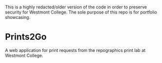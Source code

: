 This is a highly redacted/older version of the code in order to preserve security for Westmont College. The sole purpose of this repo is for portfolio showcasing.

# Prints2Go

A web application for print requests from the repographics print lab at Westmont College.


